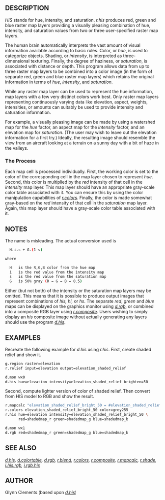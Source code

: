 ## DESCRIPTION

*HIS* stands for hue, intensity, and saturation. *r.his* produces red,
green and blue raster map layers providing a visually pleasing
combination of hue, intensity, and saturation values from two or three
user-specified raster map layers.

The human brain automatically interprets the vast amount of visual
information available according to basic rules. Color, or *hue*, is used
to categorize objects. Shading, or *intensity*, is interpreted as
three-dimensional texturing. Finally, the degree of haziness, or
*saturation*, is associated with distance or depth. This program allows
data from up to three raster map layers to be combined into a color
image (in the form of separate red, green and blue raster map layers)
which retains the original information in terms of *hue*, *intensity*,
and *saturation*.

While any raster map layer can be used to represent the hue information,
map layers with a few very distinct colors work best. Only raster map
layers representing continuously varying data like elevation, aspect,
weights, intensities, or amounts can suitably be used to provide
intensity and saturation information.

For example, a visually pleasing image can be made by using a watershed
map for the *hue* factor, an aspect map for the *intensity* factor, and
an elevation map for *saturation*. (The user may wish to leave out the
elevation information for a first try.) Ideally, the resulting image
should resemble the view from an aircraft looking at a terrain on a
sunny day with a bit of haze in the valleys.

### The Process

Each map cell is processed individually. First, the working color is set
to the color of the corresponding cell in the map layer chosen to
represent *hue*. Second, this color is multiplied by the *red* intensity
of that cell in the *intensity* map layer. This map layer should have an
appropriate gray-scale color table associated with it. You can ensure
this by using the color manipulation capabilities of
*[r.colors](r.colors.md)*. Finally, the color is made somewhat
gray-based on the *red* intensity of that cell in the *saturation* map
layer. Again, this map layer should have a gray-scale color table
associated with it.

## NOTES

The name is misleading. The actual conversion used is

```bash
  H.i.s + G.(1-s)

where

  H   is the R,G,B color from the hue map
  i   is the red value from the intensity map
  s   is the red value from the saturation map
  G   is 50% gray (R = G = B = 0.5)

```

Either (but not both) of the intensity or the saturation map layers may
be omitted. This means that it is possible to produce output images that
represent combinations of *his, hi,* or *hs*. The separate *red*,
*green* and *blue* maps can be displayed on the graphics monitor using
*[d.rgb](d.rgb.md)*, or combined into a composite RGB layer using
*[r.composite](r.composite.md)*. Users wishing to simply display an
*his* composite image without actually generating any layers should use
the program *[d.his](d.his.md)*.

## EXAMPLES

Recreate the following example for *d.his* using *r.his*. First, create
shaded relief and show it.

```bash
g.region raster=elevation
r.relief input=elevation output=elevation_shaded_relief

d.mon wx0
d.his hue=elevation intensity=elevation_shaded_relief brighten=50
```

Second, compute lighter version of color of shaded relief. Then convert
from HIS model to RGB and show the result.

```bash
r.mapcalc "elevation_shaded_relief_bright_50 = #elevation_shaded_relief * 1.5"
r.colors elevation_shaded_relief_bright_50 color=grey255
r.his hue=elevation intensity=elevation_shaded_relief_bright_50 \
      red=shadedmap_r green=shadedmap_g blue=shadedmap_b

d.mon wx1
d.rgb red=shadedmap_r green=shadedmap_g blue=shadedmap_b
```

## SEE ALSO

*[d.his](d.his.md), [d.colortable](d.colortable.md), [d.rgb](d.rgb.md),
[r.blend](r.blend.md), [r.colors](r.colors.md),
[r.composite](r.composite.md), [r.mapcalc](r.mapcalc.md),
[r.shade](r.shade.md), [i.his.rgb](i.his.rgb.md),
[i.rgb.his](i.rgb.his.md)*

## AUTHOR

Glynn Clements (based upon *[d.his](d.his.md)*)
